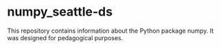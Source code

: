 # numpy_seattle-ds

This repository contains information about the Python package numpy. It was designed for pedagogical purposes.
